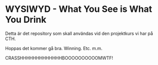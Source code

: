 ﻿WYSIWYD - What You See is What You Drink
========

Detta är det repository som skall användas vid den projektkurs vi har på CTH.

Hoppas det kommer gå bra. Winning. Etc. m.m.

CRASSHHHHHHHHHHHHHBOOOOOOOOOOMWTF!